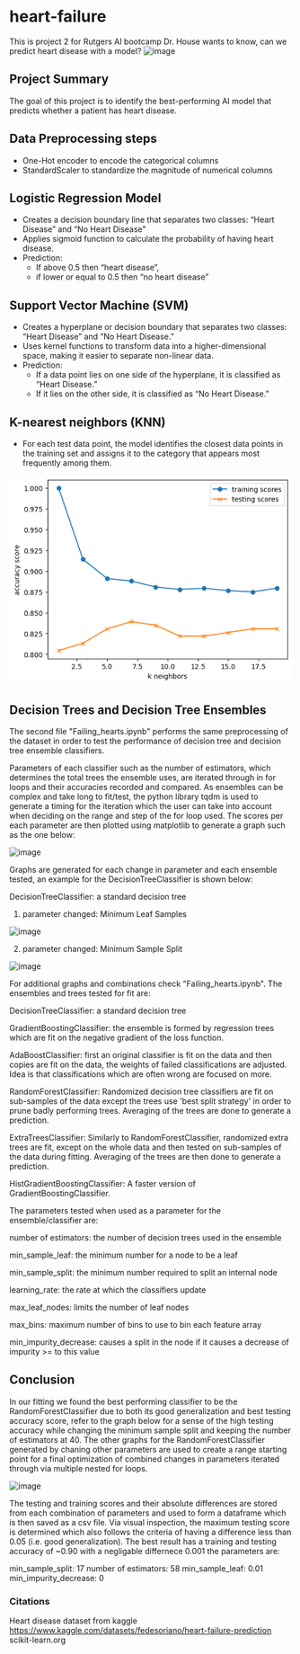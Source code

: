 # heart-failure
This is project 2 for Rutgers AI bootcamp
Dr. House wants to know, can we predict heart disease with a model?
![image](https://github.com/user-attachments/assets/f63eff0e-f375-4dac-bc59-60a0b214b15b)

## Project Summary
The goal of this project is to identify the best-performing AI model that predicts  whether a patient has heart disease.

## Data Preprocessing steps
- One-Hot encoder to encode the categorical columns
- StandardScaler to standardize the magnitude of  numerical columns

## Logistic Regression Model
- Creates a decision boundary line that separates two classes: “Heart Disease” and “No Heart Disease"
- Applies sigmoid function to calculate the probability of having heart disease.  
- Prediction: 
  - If above 0.5 then “heart disease”, 
  - if lower or equal to 0.5 then “no heart disease”

## Support Vector Machine (SVM)
- Creates a hyperplane or decision boundary that separates two classes: “Heart Disease” and “No Heart Disease.”
- Uses kernel functions to transform data into a higher-dimensional space, making it easier to separate non-linear data.
- Prediction:
  - If a data point lies on one side of the hyperplane, it is classified as “Heart Disease.”
  - If it lies on the other side, it is classified as “No Heart Disease.”

## K-nearest neighbors (KNN)
- For each test data point, the model identifies the closest data points in the training set and assigns it to the category that appears most frequently among them.

![knn](image.png)

## Decision Trees and Decision Tree Ensembles 
The second file "Failing_hearts.ipynb" performs the same preprocessing of the dataset in order to test the performance of decision tree and decision tree ensemble classifiers. 

Parameters of each classifier such as the number of estimators, which determines the total trees the ensemble uses, are iterated through in for loops and their accuracies recorded and compared. 
As ensembles can be complex and take long to fit/test, the python library tqdm is used to generate a timing for the iteration which the user can take into account when deciding on the range and step of the for loop used.
The scores per each parameter are then plotted using matplotlib to generate a graph such as the one below:

![image](https://github.com/user-attachments/assets/9aa8db40-d9d8-45df-af99-306d37db6680)

Graphs are generated for each change in parameter and each ensemble tested, an example for the DecisionTreeClassifier is shown below:

DecisionTreeClassifier: a standard decision tree 
  1. parameter changed: Minimum Leaf Samples

![image](https://github.com/user-attachments/assets/7ad4fa31-a352-401a-95dd-78109abcccb5)

 2. parameter changed: Minimum Sample Split

![image](https://github.com/user-attachments/assets/d7188c40-75f5-40dc-b3e2-5606818d2e20)

For additional graphs and combinations check "Failing_hearts.ipynb". 
The ensembles and trees tested for fit are:

DecisionTreeClassifier: a standard decision tree

GradientBoostingClassifier: the ensemble is formed by regression trees which are fit on the negative gradient of the loss function. 

AdaBoostClassifier: first an original classifier is fit on the data and then copies are fit on the data, the weights of failed classifications are adjusted. Idea is that classifications which are often wrong are focused on more. 

RandomForestClassifier: Randomized decision tree classifiers are fit on sub-samples of the data except the trees use 'best split strategy' in order to prune badly performing trees. Averaging of the trees are done to generate a prediction.

ExtraTreesClassifier: Similarly to RandomForestClassifier, randomized extra trees are fit, except on the whole data and then tested on sub-samples of the data during fitting. Averaging of the trees are then done to generate a prediction. 

HistGradientBoostingClassifier: A faster version of GradientBoostingClassifier.

The parameters tested when used as a parameter for the ensemble/classifier are:

number of estimators: the number of decision trees used in the ensemble

min_sample_leaf: the minimum number for a node to be a leaf

min_sample_split: the minimum number required to split an internal node

learning_rate: the rate at which the classifiers update

max_leaf_nodes: limits the number of leaf nodes

max_bins: maximum number of bins to use to bin each feature array 

min_impurity_decrease: causes a split in the node if it causes a decrease of impurity >= to this value

## Conclusion

In our fitting we found the best performing classifier to be the RandomForestClassifier due to both its good generalization and best testing accuracy score, refer to the graph below for a sense of the high testing accuracy while changing the minimum sample split and keeping the number of estimators at 40. The other graphs for the RandomForestClassifier generated by chaning other parameters are used to create a range starting point for a final optimization of combined changes in parameters iterated through via multiple nested for loops. 

![image](https://github.com/user-attachments/assets/8ce528bb-1135-4a26-aac7-d1ca84d97082)

The testing and training scores and their absolute differences are stored from each combination of parameters and used to form a dataframe which is then saved as a csv file. Via visual inspection, the maximum testing score is determined which also follows the criteria of having a difference less than 0.05 (i.e. good generalization).
The best result has a training and testing accuracy of ~0.90 with a negligable differnece 0.001 the parameters are:

min_sample_split: 17
number of estimators: 58
min_sample_leaf: 0.01
min_impurity_decrease: 0


### Citations
Heart disease dataset from kaggle https://www.kaggle.com/datasets/fedesoriano/heart-failure-prediction
scikit-learn.org
